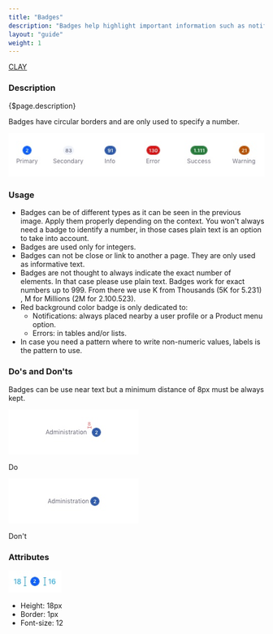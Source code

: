 ```yaml
---
title: "Badges"
description: "Badges help highlight important information such as notifications or new and unread messages."
layout: "guide"
weight: 1
---
```


<a class="label-link label label-warning" href="https://clayui.com/docs/components/badges.html" target="_blank">CLAY</a>

### Description

{$page.description}

Badges have circular borders and are only used to specify a number.

![defualt size default color badge](../../../images/Badges.jpg)

### Usage

* Badges can be of different types as it can be seen in the previous image. Apply them properly depending on the context. You won't always need a badge to identify a number, in those cases plain text is an option to take into account.
* Badges are used only for integers.
* Badges can not be close or link to another a page. They are only used as informative text.
* Badges are not thought to always indicate the exact number of elements. In that case please use plain text. Badges work for exact numbers up to 999. From there we use K from Thousands (5K for 5.231) , M for Millions (2M for 2.100.523).
* Red background color badge is only dedicated to:
	* Notifications: always placed nearby a user profile or a Product menu option.
	* Errors: in tables and/or lists.
* In case you need a pattern where to write non-numeric values, labels is the pattern to use.

### Do's and Don'ts

Badges can be use near text but a minimum distance of 8px must be always kept.

<div class="row">
	<div class="dodont col-lg">
		<img class="do" src="../../../images/BadgeDoDistance.jpg" alt="badge distance to an element is 8 pixels">
		<p class="do">Do</p>
	</div>
	<div class="dodont col-lg">
		<img class="dont" src="../../../images/BadgeDontDistance.jpg" alt="don't place a badge closer than 8 pixels to any element in horizontal">
		<p class="dont">Don't</p>
	</div>
</div>

### Attributes

![badge metrics](../../../images/BadgesMetrics.jpg)

* Height: 18px
* Border: 1px
* Font-size: 12
